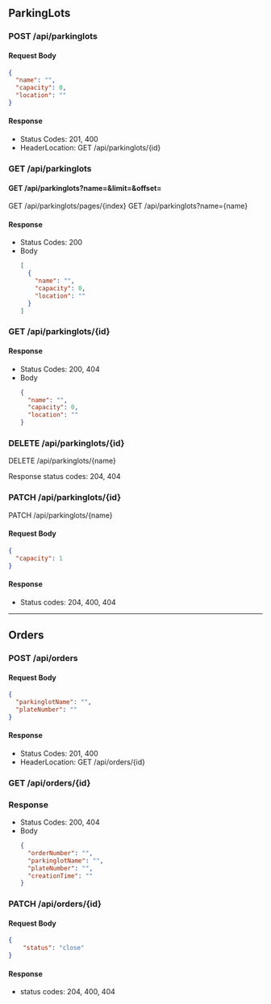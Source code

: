 ## ParkingLots

### POST /api/parkinglots

#### Request Body

```json
{
  "name": "",
  "capacity": 0,
  "location": ""
}
```

#### Response

- Status Codes: 201, 400
- HeaderLocation: GET /api/parkinglots/{id}

### GET /api/parkinglots

#### GET /api/parkinglots?name=&limit=&offset=

GET /api/parkinglots/pages/{index}
GET /api/parkinglots?name={name}

#### Response

- Status Codes: 200
- Body
  ```json
  [
    {
      "name": "",
      "capacity": 0,
      "location": ""
    }
  ]
  ```

### GET /api/parkinglots/{id}

#### Response

- Status Codes: 200, 404
- Body
  ```json
  {
    "name": "",
    "capacity": 0,
    "location": ""
  }
  ```

### DELETE /api/parkinglots/{id}

DELETE /api/parkinglots/{name}

Response status codes: 204, 404

### PATCH /api/parkinglots/{id}

PATCH /api/parkinglots/{name}
#### Request Body

```json
{
  "capacity": 1
}
```

#### Response

- Status codes: 204, 400, 404

---

## Orders

### POST /api/orders

#### Request Body

```json
{
  "parkinglotName": "",
  "plateNumber": ""
}
```

#### Response

- Status Codes: 201, 400
- HeaderLocation: GET /api/orders/{id}

### GET /api/orders/{id}

### Response

- Status Codes: 200, 404
- Body
  ```json
  {
    "orderNumber": "",
    "parkinglotName": "",
    "plateNumber": "",
    "creationTime": ""
  }
  ```

### PATCH /api/orders/{id}

#### Request Body

```json
{
    "status": "close"
}
```

#### Response

- status codes: 204, 400, 404